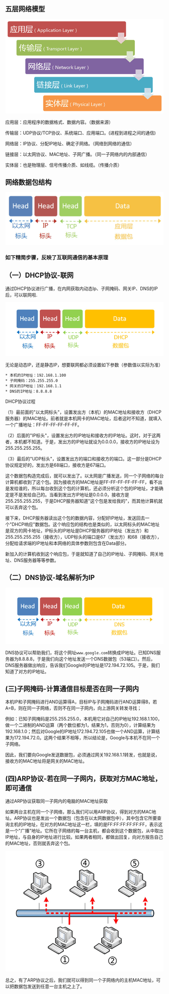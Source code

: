 ## 五层网络模型



![网络模型-五层](/imgs/wucengmoxing.png)

应用层：应用程序的数据格式、数据内容。（数据来源）

传输层：UDP协议/TCP协议、系统端口、应用端口。(进程到进程之间的通信)

网络层：IP协议、分配IP地址、确定子网络。（网络到网络的通信）

链接层：以太网协议、MAC地址、子网广播。（同一子网络内的内部通信）

实体层：也是物理层、信号传播介质、如线缆。（传播介质）



## 网络数据包结构

![网络模型-数据包结构](/imgs/shujubao.png)



### 如下精简步骤，反映了互联网通信的基本原理

## （一）DHCP协议-联网

通过DHCP协议进行广播，在内网获取内动态Ip、子网掩码、网关IP、DNS的IP后，可以联网啦. 

![网络模型-动态IP-DHCP协议](/imgs/dhcp.png)

无论是动态IP，还是静态IP，想要联网都必须设置如下参数（参数值以实际为准）

```
* 本机的IP地址：192.168.1.100
* 子网掩码：255.255.255.0
* 网关的IP地址：192.168.1.1
* DNS的IP地址：8.8.8.8
```

DHCP协议过程

（1）最前面的"以太网标头"，设置发出方（本机）的MAC地址和接收方（DHCP服务器）的MAC地址。前者就是本机网卡的MAC地址，后者这时不知道，就填入一个广播地址：FF-FF-FF-FF-FF-FF。

（2）后面的"IP标头"，设置发出方的IP地址和接收方的IP地址。这时，对于这两者，本机都不知道。于是，发出方的IP地址就设为0.0.0.0，接收方的IP地址设为255.255.255.255。

（3）最后的"UDP标头"，设置发出方的端口和接收方的端口。这一部分是DHCP协议规定好的，发出方是68端口，接收方是67端口。

这个数据包构造完成后，就可以发出了。以太网是广播发送，同一个子网络的每台计算机都收到了这个包。因为接收方的MAC地址是FF-FF-FF-FF-FF-FF，看不出是发给谁的，所以每台收到这个包的计算机，还必须分析这个包的IP地址，才能确定是不是发给自己的。当看到发出方IP地址是0.0.0.0，接收方是255.255.255.255，于是DHCP服务器知道"这个包是发给我的"，而其他计算机就可以丢弃这个包。

接下来，DHCP服务器读出这个包的数据内容，分配好IP地址，发送回去一个"DHCP响应"数据包。这个响应包的结构也是类似的，以太网标头的MAC地址是双方的网卡地址，IP标头的IP地址是DHCP服务器的IP地址（发出方）和255.255.255.255（接收方），UDP标头的端口是67（发出方）和68（接收方），分配给请求端的IP地址和本网络的具体参数则包含在Data部分。

新加入的计算机收到这个响应包，于是就知道了自己的IP地址、子网掩码、网关地址、DNS服务器等等参数。

## （二）DNS协议-域名解析为IP



![网络模型-DNS域名解析](/imgs/dns.png)  

DNS协议可以帮助我们，将这个网址`www.google.com`转换成IP地址。已知DNS服务器为8.8.8.8，于是我们向这个地址发送一个DNS数据包（53端口）。然后，DNS服务器做出响应，告诉我们Google的IP地址是172.194.72.105。于是，我们知道了对方的IP地址。

## (三)子网掩码-计算通信目标是否在同一子网内

本机IP和子网掩码进行AND运算得A，目标IP与子网掩码进行AND运算得B，若A=B，则在同一子网络，否则不在同一子网内，向上游网关转发寻找；  

例如：已知子网掩码是255.255.255.0，本机用它对自己的IP地址192.168.1.100，做一个二进制的AND运算（两个数位都为1，结果为1，否则为0），计算结果为192.168.1.0；然后对Google的IP地址172.194.72.105也做一个AND运算，计算结果为172.194.72.0。这两个结果不相等，所以结论是，Google与本机不在同一个子网络。

因此，我们要向Google发送数据包，必须通过网关192.168.1.1转发，也就是说，接收方的MAC地址将是网关的MAC地址。



## (四)ARP协议-若在同一子网内，获取对方MAC地址，即可通信

通过ARP协议获取同一子网内的电脑的MAC地址获取

如果两台主机在同一个子网络，那么我们可以用ARP协议，得到对方的MAC地址。ARP协议也是发出一个数据包（包含在以太网数据包中），其中包含它所要查询主机的IP地址，在对方的MAC地址这一栏，填的是FF:FF:FF:FF:FF:FF，表示这是一个"广播"地址。它所在子网络的每一台主机，都会收到这个数据包，从中取出IP地址，与自身的IP地址进行比较。如果两者相同，都做出回复，向对方报告自己的MAC地址，否则就丢弃这个包。  

![arp](/imgs/arp.png)  

总之，有了ARP协议之后，我们就可以得到同一个子网络内的主机MAC地址，可以把数据包发送到任意一台主机之上了。

